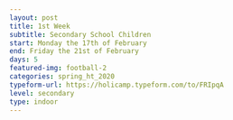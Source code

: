```yaml
---
layout: post
title: 1st Week
subtitle: Secondary School Children
start: Monday the 17th of February
end: Friday the 21st of February
days: 5
featured-img: football-2
categories: spring_ht_2020
typeform-url: https://holicamp.typeform.com/to/FRIpqA
level: secondary
type: indoor
---
```

